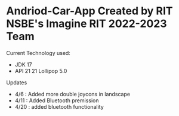 # Andriod-Car-App Created by RIT NSBE's  Imagine RIT  2022-2023 Team

Current Technology used:
  - JDK 17
  - API 21 21 Lollipop 5.0

Updates
  - 4/6 : Added more double joycons in landscape
  - 4/11 : Added Bluetooth premission
  - 4/20 : added bluetooth functionality
